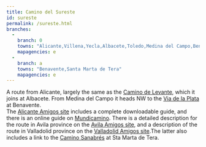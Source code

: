 ```yaml
---
title: Camino del Sureste
id: sureste
permalink: /sureste.html
branches:
  -
    branch: 0
    towns: "Alicante,Villena,Yecla,Albacete,Toledo,Medina del Campo,Benavente"
    mapagencies: e
  -
    branch: a
    towns: "Benavente,Santa Marta de Tera"
    mapagencies: e
---
```


A route from Alicante, largely the same as the [Camino de Levante][0], which it joins at Albacete. From Medina del Campo it heads NW to the [Via de la Plata][1] at Benavente.  
The [Alicante Amigos site][2] includes a complete downloadable guide, and there is an online guide on [Mundicamino][3]. There is a detailed description for the route in Avila province on the [Avila Amigos site][4], and a description of the route in Valladolid province on the [Valladolid Amigos site][5].The latter also includes a link to the [Camino Sanabrés][6] at Sta Marta de Tera.

[0]: levante.html
[1]: mozarabe.html
[2]: http://www.encaminodesdealicante.org/
[3]: http://www.mundicamino.com/rutas.cfm?id=57
[4]: http://www.amigosdelcaminoenavila.org/etapas/etapas.htm
[5]: http://elcaminodelevanteporvalladolid.blogspot.com/
[6]: sanabres.html